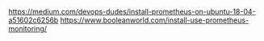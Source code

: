 https://medium.com/devops-dudes/install-prometheus-on-ubuntu-18-04-a51602c6256b
https://www.booleanworld.com/install-use-prometheus-monitoring/
